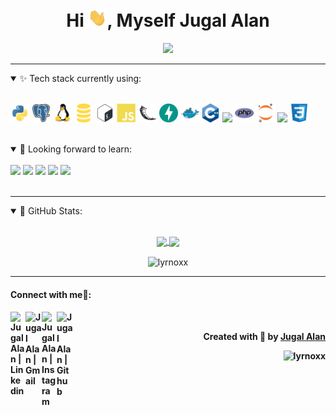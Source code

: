 <h1 align="center">Hi <img src="https://raw.githubusercontent.com/ABSphreak/ABSphreak/master/gifs/Hi.gif" width="30px">, Myself Jugal Alan</h1>
<p align="center">
  <a href="https://github.com/Ratheshan03/readme-typing-svg"><img src="https://readme-typing-svg.herokuapp.com?lines=Data+Scientist;Computer+Science+Graduate;Back-End+Developer;Software+Engineer;AI Engineer&center=true&width=500&height=50"></a>
</p>

---

<details open="">
<summary>
  ✨ Tech stack currently using:
</summary>
   <br>
  
<code><a href="https://www.python.org/" target="_blank"><img height="30" src="https://raw.githubusercontent.com/devicons/devicon/master/icons/python/python-original.svg"></a></code>
<code><a href="https://www.postgresql.org/" target="_blank"><img height="30" src="https://raw.githubusercontent.com/devicons/devicon/master/icons/postgresql/postgresql-original.svg"></a></code>
<code><a href="https://www.linux.org" target="_blank"><img height="30" src="https://raw.githubusercontent.com/devicons/devicon/master/icons/linux/linux-original.svg"></a></code>
<code><a href="https://www.sql.org" target="_blank"><img height="30" src="https://raw.githubusercontent.com/devicons/devicon/master/icons/sql/sql-original.svg"></a></code>
<code><a href="https://www.gnu.org/software/bash/" target="_blank"><img height="30" src="https://raw.githubusercontent.com/devicons/devicon/master/icons/bash/bash-original.svg"></a></code>
<code><a href="https://www.javascript.com/" target="_blank"><img height="30" src="https://raw.githubusercontent.com/devicons/devicon/master/icons/javascript/javascript-plain.svg"></a></code>
<code><a href="https://www.flask.palletsprojects.com/" target="_blank"><img height="30" src="https://raw.githubusercontent.com/devicons/devicon/master/icons/flask/flask-original.svg"></a></code>
<code><a href="https://www.fastapi.tiangolo.com/" target="_blank"><img height="30" src="https://raw.githubusercontent.com/devicons/devicon/master/icons/fastapi/fastapi-original.svg"></a></code>
<code><a href="https://www.docker.com/" target="_blank"><img height="30" src="https://raw.githubusercontent.com/devicons/devicon/master/icons/docker/docker-original.svg"></a></code>
<code><a href="https://www.cplusplus.com" target="_blank"><img height="30" src="https://raw.githubusercontent.com/devicons/devicon/master/icons/cplusplus/cplusplus-original.svg"></a></code>
<code><a href="https://git-scm.com/" target="_blank"><img height="30" src="https://www.vectorlogo.zone/logos/git-scm/git-scm-icon.svg"></a></code>
<code><a href="https://www.php.net" target="_blank"><img height="30" src="https://raw.githubusercontent.com/devicons/devicon/master/icons/php/php-original.svg"></a></code>
<code><a href="https://www.jupyter.org" target="_blank"><img height="30" src="https://raw.githubusercontent.com/devicons/devicon/master/icons/jupyter/jupyter-original.svg"></a></code>
<code><a href="https://www.w3schools.com/html/" target="_blank"><img height="30" src="https://www.vectorlogo.zone/logos/w3_html5/w3_html5-icon.svg"></a></code>
<code><a href="https://www.w3schools.com/css/" target="_blank"><img height="30" src="https://raw.githubusercontent.com/devicons/devicon/master/icons/css3/css3-original.svg"></a></code>
</details>
<br>

<details open="">
<summary>
  🌱 Looking forward to learn:
</summary>
   <br>
<code><a href="https://cloud.google.com/" target="_blank"><img height="30" src="https://www.vectorlogo.zone/logos/google_cloud/google_cloud-icon.svg"></a></code>
<code><a href="https://analytics.google.com/" target="_blank"><img height="30" src="https://www.vectorlogo.zone/logos/google_analytics/google_analytics-icon.svg"></a></code>
<code><a href="https://www.tensorflow.org/" target="_blank"><img height="30" src="https://www.vectorlogo.zone/logos/tensorflow/tensorflow-icon.svg"></a></code>
<code><a href="https://reactnative.dev/" target="_blank"><img height="30" src="https://www.vectorlogo.zone/logos/reactjs/reactjs-icon.svg"></a></code>
<code><a href="https://aws.amazon.com/" target="_blank"><img height="30" src="https://www.vectorlogo.zone/logos/amazon_aws/amazon_aws-icon.svg"></a></code>
</details>
<br>

---

<details open="">
<summary>
 📔 GitHub Stats:
</summary>
<br>
<p align="center">
  <a href="https://github.com/lyrnoxx">
    <img align="center"  height="175px" src="https://github-readme-stats.vercel.app/api?username=lyrnoxx&show_icons=true&hide_border=true&title_color=94b4a4&amp&icon_color=FFFFFF&amp&text_color=FFFFFF&amp&bg_color=000000&count_private=true&include_all_commits=true"/>
  </a>
  <a href="https://github.com/omunite215">
    <img align="center" height="175px"  src="https://github-readme-stats.vercel.app/api/top-langs/?username=lyrnoxx&text_color=FFFFFF&bg_color=000000&title_color=94b4a4&langs_count=15&layout=compact&hide_border=true" />
  </a>
</p>
  <p align="center"><img align="center" src="https://github-readme-streak-stats.herokuapp.com/?user=lyrnoxx&text_color=FFFFFF&bg_color=000000&title_color=94b4a4&langs_count=15&layout=compact&hide_border=true" alt="lyrnoxx" /></p>
</details>

---

<h4> Connect with me🤝: <h4>
  </hr>
  <a href="https://www.linkedin.com/in/jugal-alan">
   <img align="left" alt=" Jugal Alan | Linkedin" width="24px" src="https://www.vectorlogo.zone/logos/linkedin/linkedin-icon.svg" />
  </a>
  <a href="mailto:alanjugal@gmail.com">
    <img align="left" alt="Jugal Alan | Gmail" width="26px" src="https://www.vectorlogo.zone/logos/gmail/gmail-icon.svg" />
  </a>
  <a href="https://www.instagram.com/jugal_alan/">
    <img align="left" alt="Jugal Alan | Instagram" width="24px" src="https://www.vectorlogo.zone/logos/instagram/instagram-icon.svg" />
  </a>
   <a href="https://github.com/lyrnoxx">
    <img align="left" alt="Jugal Alan | Github" width="26px" src="https://www.vectorlogo.zone/logos/github/github-tile.svg" />
  </a><!--
  <a href="https://portfoliobyom.netlify.app/">
    <img align="left" alt="Jugal Alan | Portfolio" width="26px" src="https://www.svgrepo.com/show/474386/internet.svg" />
  </a>-->
  <br>
  
<p align="right" > Created with 🧡 by <a href="https://github.com/lyrnoxx">Jugal Alan</a></p>
<p align="right" > <img src="https://komarev.com/ghpvc/?username=lyrnoxx&label=Profile%20views&color=0e75b6&style=flat" alt="lyrnoxx" /> </p>
